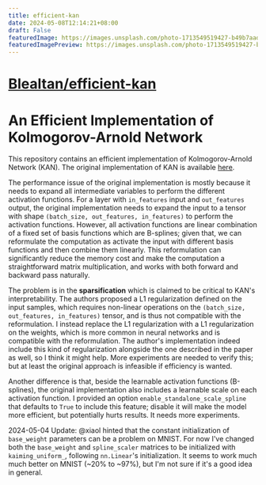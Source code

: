 ```yaml
---
title: efficient-kan
date: 2024-05-08T12:14:21+08:00
draft: False
featuredImage: https://images.unsplash.com/photo-1713549519427-b49b7aadd814?ixid=M3w0NjAwMjJ8MHwxfHJhbmRvbXx8fHx8fHx8fDE3MTUxNDE2NDd8&ixlib=rb-4.0.3
featuredImagePreview: https://images.unsplash.com/photo-1713549519427-b49b7aadd814?ixid=M3w0NjAwMjJ8MHwxfHJhbmRvbXx8fHx8fHx8fDE3MTUxNDE2NDd8&ixlib=rb-4.0.3
---
```


# [Blealtan/efficient-kan](https://github.com/Blealtan/efficient-kan)

# An Efficient Implementation of Kolmogorov-Arnold Network

This repository contains an efficient implementation of Kolmogorov-Arnold Network (KAN).
The original implementation of KAN is available [here](https://github.com/KindXiaoming/pykan).

The performance issue of the original implementation is mostly because it needs to expand all intermediate variables to perform the different activation functions.
For a layer with `in_features` input and `out_features` output, the original implementation needs to expand the input to a tensor with shape `(batch_size, out_features, in_features)` to perform the activation functions.
However, all activation functions are linear combination of a fixed set of basis functions which are B-splines; given that, we can reformulate the computation as activate the input with different basis functions and then combine them linearly.
This reformulation can significantly reduce the memory cost and make the computation a straightforward matrix multiplication, and works with both forward and backward pass naturally.

The problem is in the **sparsification** which is claimed to be critical to KAN's interpretability.
The authors proposed a L1 regularization defined on the input samples, which requires non-linear operations on the `(batch_size, out_features, in_features)` tensor, and is thus not compatible with the reformulation.
I instead replace the L1 regularization with a L1 regularization on the weights, which is more common in neural networks and is compatible with the reformulation.
The author's implementation indeed include this kind of regularization alongside the one described in the paper as well, so I think it might help.
More experiments are needed to verify this; but at least the original approach is infeasible if efficiency is wanted.

Another difference is that, beside the learnable activation functions (B-splines), the original implementation also includes a learnable scale on each activation function.
I provided an option `enable_standalone_scale_spline` that defaults to `True` to include this feature; disable it will make the model more efficient, but potentially hurts results.
It needs more experiments.

2024-05-04 Update: @xiaol hinted that the constant initialization of `base_weight` parameters can be a problem on MNIST.
For now I've changed both the `base_weight` and `spline_scaler` matrices to be initialized with `kaiming_uniform_`, following `nn.Linear`'s initialization.
It seems to work much much better on MNIST (~20% to ~97%), but I'm not sure if it's a good idea in general.
